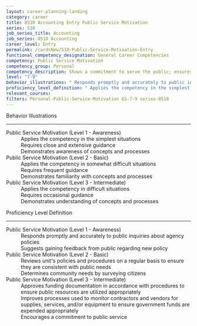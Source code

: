 ```yaml
---
layout: career-planning-landing
category: career
title: 0510 Accounting Entry Public Service Motivation
series: 510
job_series_title: Accounting
job_series: 0510 Accounting
career_level: Entry
permalink: /cardsNew/510-Public-Service-Motivation-Entry
functional_competency_designation: General Career Competencies
competency: Public Service Motivation
competency_group: Personal
competency_description: Shows a commitment to serve the public; ensures that actions meet public needs; aligns organizational objectives and practices with public interests
level: "7-9"
behavior_illustrations: " Responds promptly and accurately to public inquiries about agency policies  Suggests gaining feedback from public regarding new policy ?  Reviews unit's policies and procedures on a regular basis to ensure they are consistent with public needs  Determines community needs by surveying citizens ?  Approves funding documentation in accordance with procedures to ensure public resources are utilized appropriately  Improves processes used to monitor contractors and vendors for supplies, services, and/or equipment to ensure government funds are expended appropriately  Encourages a commitment to public service"
proficiency_level_definition: " Applies the competency in the simplest situations  Requires close and extensive guidance  Demonstrates awareness of concepts and processes ?  Applies the competency in somewhat difficult situations  Requires frequent guidance  Demonstrates familiarity with concepts and processes ?  Applies the competency in difficult situations  Requires occasional guidance  Demonstrates understanding of concepts and processes"
relevant_courses: 
filters: Personal-Public-Service-Motivation GS-7-9 series-0510
---
```


<div class="desktop:grid-col-6 margin-y-3">
  <div class="border-top-2 bg-white padding-3 shadow-5 height-full members-hover border-1px button-border border-top-blue radius-lg">
    <p class="text-bold label-color font-size-21">Behavior Illustrations</p>
    <hr class="hr-green"/>
    <dl class="text-base card-content-color"><dt>Public Service Motivation (Level 1 - Awareness)</dt><dd>Applies the competency in the simplest situations </dd><dd>Requires close and extensive guidance </dd><dd>Demonstrates awareness of concepts and processes</dd><dt>Public Service Motivation (Level 2 - Basic)</dt><dd>Applies the competency in somewhat difficult situations </dd><dd>Requires frequent guidance </dd><dd>Demonstrates familiarity with concepts and processes</dd><dt>Public Service Motivation (Level 3 - Intermediate)</dt><dd>Applies the competency in difficult situations </dd><dd>Requires occasional guidance </dd><dd>Demonstrates understanding of concepts and processes</dd></dl>
  </div>
</div>
<div class="desktop:grid-col-6 margin-y-3">
  <div class="border-top-2 bg-white padding-3 shadow-5 height-full members-hover border-1px button-border border-top-blue radius-lg">
    <p class="text-bold label-color font-size-21">Proficiency Level Definition</p>
     <hr class="hr-green"/>
    <dl class="text-base card-content-color"><dt>Public Service Motivation (Level 1 - Awareness)</dt><dd>Responds promptly and accurately to public inquiries about agency policies </dd><dd>Suggests gaining feedback from public regarding new policy</dd><dt>Public Service Motivation (Level 2 - Basic)</dt><dd>Reviews unit's policies and procedures on a regular basis to ensure they are consistent with public needs </dd><dd>Determines community needs by surveying citizens</dd><dt>Public Service Motivation (Level 3 - Intermediate)</dt><dd>Approves funding documentation in accordance with procedures to ensure public resources are utilized appropriately </dd><dd>Improves processes used to monitor contractors and vendors for supplies, services, and/or equipment to ensure government funds are expended appropriately </dd><dd>Encourages a commitment to public service</dd></dl>
  </div>
</div>